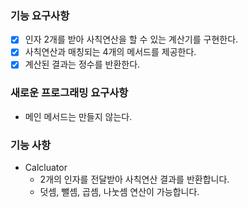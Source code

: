 ### 기능 요구사항
- [x] 인자 2개를 받아 사칙연산을 할 수 있는 계산기를 구현한다. 
- [x] 사칙연산과 매칭되는 4개의 메서드를 제공한다.  
- [x] 계산된 결과는 정수를 반환한다.

### 새로운 프로그래밍 요구사항
- 메인 메서드는 만들지 않는다.

### 기능 사항
- Calcluator
  - 2개의 인자를 전달받아 사칙연산 결과를 반환합니다.
  - 덧셈, 뺄셈, 곱셈, 나눗셈 연산이 가능합니다.